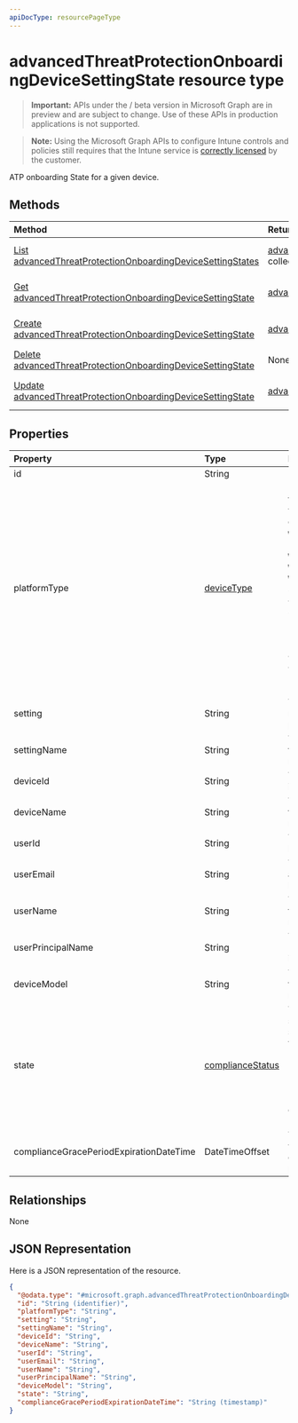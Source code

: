 ```yaml
---
apiDocType: resourcePageType
---
```

# advancedThreatProtectionOnboardingDeviceSettingState resource type

> **Important:** APIs under the / beta version in Microsoft Graph are in preview and are subject to change. Use of these APIs in production applications is not supported.

> **Note:** Using the Microsoft Graph APIs to configure Intune controls and policies still requires that the Intune service is [correctly licensed](https://go.microsoft.com/fwlink/?linkid=839381) by the customer.

ATP onboarding State for a given device.
## Methods
|Method|Return Type|Description|
|:---|:---|:---|
|[List advancedThreatProtectionOnboardingDeviceSettingStates](../api/intune_deviceconfig_advancedthreatprotectiononboardingdevicesettingstate_list.md)|[advancedThreatProtectionOnboardingDeviceSettingState](../resources/intune_deviceconfig_advancedthreatprotectiononboardingdevicesettingstate.md) collection|List properties and relationships of the [advancedThreatProtectionOnboardingDeviceSettingState](../resources/intune_deviceconfig_advancedthreatprotectiononboardingdevicesettingstate.md) objects.|
|[Get advancedThreatProtectionOnboardingDeviceSettingState](../api/intune_deviceconfig_advancedthreatprotectiononboardingdevicesettingstate_get.md)|[advancedThreatProtectionOnboardingDeviceSettingState](../resources/intune_deviceconfig_advancedthreatprotectiononboardingdevicesettingstate.md)|Read properties and relationships of the [advancedThreatProtectionOnboardingDeviceSettingState](../resources/intune_deviceconfig_advancedthreatprotectiononboardingdevicesettingstate.md) object.|
|[Create advancedThreatProtectionOnboardingDeviceSettingState](../api/intune_deviceconfig_advancedthreatprotectiononboardingdevicesettingstate_create.md)|[advancedThreatProtectionOnboardingDeviceSettingState](../resources/intune_deviceconfig_advancedthreatprotectiononboardingdevicesettingstate.md)|Create a new [advancedThreatProtectionOnboardingDeviceSettingState](../resources/intune_deviceconfig_advancedthreatprotectiononboardingdevicesettingstate.md) object.|
|[Delete advancedThreatProtectionOnboardingDeviceSettingState](../api/intune_deviceconfig_advancedthreatprotectiononboardingdevicesettingstate_delete.md)|None|Deletes a [advancedThreatProtectionOnboardingDeviceSettingState](../resources/intune_deviceconfig_advancedthreatprotectiononboardingdevicesettingstate.md).|
|[Update advancedThreatProtectionOnboardingDeviceSettingState](../api/intune_deviceconfig_advancedthreatprotectiononboardingdevicesettingstate_update.md)|[advancedThreatProtectionOnboardingDeviceSettingState](../resources/intune_deviceconfig_advancedthreatprotectiononboardingdevicesettingstate.md)|Update the properties of a [advancedThreatProtectionOnboardingDeviceSettingState](../resources/intune_deviceconfig_advancedthreatprotectiononboardingdevicesettingstate.md) object.|

## Properties
|Property|Type|Description|
|:---|:---|:---|
|id|String|Key of the entity|
|platformType|[deviceType](../resources/intune_shared_devicetype.md)|Device platform type. Possible values are: `desktop`, `windowsRT`, `winMO6`, `nokia`, `windowsPhone`, `mac`, `winCE`, `winEmbedded`, `iPhone`, `iPad`, `iPod`, `android`, `iSocConsumer`, `unix`, `macMDM`, `holoLens`, `surfaceHub`, `androidForWork`, `androidEnterprise`, `blackberry`, `palm`, `unknown`.|
|setting|String|The setting class name and property name.|
|settingName|String|The Setting Name that is being reported|
|deviceId|String|The Device Id that is being reported|
|deviceName|String|The Device Name that is being reported|
|userId|String|The user Id that is being reported|
|userEmail|String|The User email address that is being reported|
|userName|String|The User Name that is being reported|
|userPrincipalName|String|The User PrincipalName that is being reported|
|deviceModel|String|The device model that is being reported|
|state|[complianceStatus](../resources/intune_shared_compliancestatus.md)|The compliance state of the setting. Possible values are: `unknown`, `notApplicable`, `compliant`, `remediated`, `nonCompliant`, `error`, `conflict`, `notAssigned`.|
|complianceGracePeriodExpirationDateTime|DateTimeOffset|The DateTime when device compliance grace period expires|

## Relationships
None
## JSON Representation
Here is a JSON representation of the resource.
<!-- {
  "blockType": "resource",
  "keyProperty": "id",
  "@odata.type": "microsoft.graph.advancedThreatProtectionOnboardingDeviceSettingState"
}
-->
``` json
{
  "@odata.type": "#microsoft.graph.advancedThreatProtectionOnboardingDeviceSettingState",
  "id": "String (identifier)",
  "platformType": "String",
  "setting": "String",
  "settingName": "String",
  "deviceId": "String",
  "deviceName": "String",
  "userId": "String",
  "userEmail": "String",
  "userName": "String",
  "userPrincipalName": "String",
  "deviceModel": "String",
  "state": "String",
  "complianceGracePeriodExpirationDateTime": "String (timestamp)"
}
```





